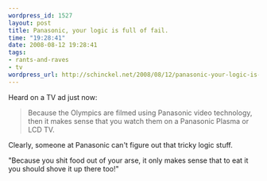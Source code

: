 ```yaml
--- 
wordpress_id: 1527
layout: post
title: Panasonic, your logic is full of fail.
time: "19:28:41"
date: 2008-08-12 19:28:41
tags: 
- rants-and-raves
- tv
wordpress_url: http://schinckel.net/2008/08/12/panasonic-your-logic-is-full-of-fail/
---
```

Heard on a TV ad just now:

> Because the Olympics are filmed using Panasonic video technology, then it makes sense that you watch them on a Panasonic Plasma or LCD TV.

Clearly, someone at Panasonic can't figure out that tricky logic stuff.

"Because you shit food out of your arse, it only makes sense that to eat it you should shove it up there too!"
